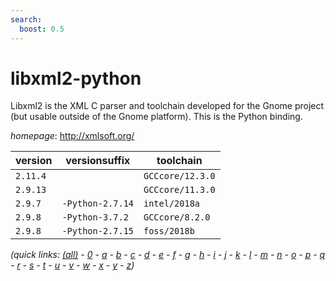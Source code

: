 ```yaml
---
search:
  boost: 0.5
---
```

# libxml2-python

Libxml2 is the XML C parser and toolchain developed for the Gnome project  (but usable outside of the Gnome platform). This is the Python binding.

*homepage*: <http://xmlsoft.org/>

version | versionsuffix | toolchain
--------|---------------|----------
``2.11.4`` |  | ``GCCcore/12.3.0``
``2.9.13`` |  | ``GCCcore/11.3.0``
``2.9.7`` | ``-Python-2.7.14`` | ``intel/2018a``
``2.9.8`` | ``-Python-3.7.2`` | ``GCCcore/8.2.0``
``2.9.8`` | ``-Python-2.7.15`` | ``foss/2018b``


*(quick links: [(all)](../index.md) - [0](../0/index.md) - [a](../a/index.md) - [b](../b/index.md) - [c](../c/index.md) - [d](../d/index.md) - [e](../e/index.md) - [f](../f/index.md) - [g](../g/index.md) - [h](../h/index.md) - [i](../i/index.md) - [j](../j/index.md) - [k](../k/index.md) - [l](../l/index.md) - [m](../m/index.md) - [n](../n/index.md) - [o](../o/index.md) - [p](../p/index.md) - [q](../q/index.md) - [r](../r/index.md) - [s](../s/index.md) - [t](../t/index.md) - [u](../u/index.md) - [v](../v/index.md) - [w](../w/index.md) - [x](../x/index.md) - [y](../y/index.md) - [z](../z/index.md))*

